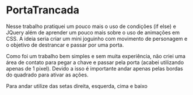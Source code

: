 # PortaTrancada

Nesse trabalho pratiquei um pouco mais o uso de condições (if else) e JQuery além de aprender um pouco mais sobre o uso de animações em CSS.
A ideia seria criar um mini joguinho com movimento de personagem e o objetivo de destrancar e passar por uma porta.

Como foi um trabalho bem simples e sem muita experiência, não criei uma área de contato para pegar a chave e passar pela porta (acabei utilizando apenas de 1 pixel).
Devido a isso é importante andar apenas pelas bordas do quadrado para ativar as ações.

Para andar utilize das setas direita, esquerda, cima e baixo

